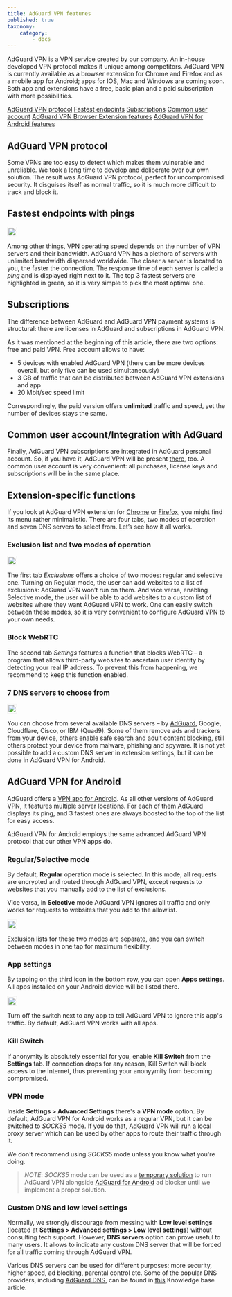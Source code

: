 ```yaml
---
title: AdGuard VPN features
published: true
taxonomy:
    category:
        - docs
---
```


AdGuard VPN is a VPN service created by our company. An in-house developed VPN protocol makes it unique among competitors. AdGuard VPN is currently available as a browser extension for Chrome and Firefox and as a mobile app for Android; apps for IOS, Mac and Windows are coming soon. Both app and extensions have a free, basic plan and a paid subscription with more possibilities.

[AdGuard VPN protocol](#protocol)
[Fastest endpoints](#endpoints)
[Subscriptions](#subscriptions)
[Common user account](#account)
[AdGuard VPN Browser Extension features](#extension)
[AdGuard VPN for Android features](#android)


<a name="protocol"></a>

## AdGuard VPN protocol

Some VPNs are too easy to detect which makes them vulnerable and unreliable. We took a long time to develop and deliberate over our own solution. The result was AdGuard VPN protocol, perfect for uncompromised security. It disguises itself as normal traffic, so it is much more difficult to track and block it.


<a name="endpoints"></a>

## Fastest endpoints with pings

<img src="https://cdn.adguard.com/public/Adguard/kb/VPN/ext_endpoints_en.png" style="border: 1px solid #efefef; max-width: 600px; padding: 2px;">

Among other things, VPN operating speed depends on the number of VPN servers and their bandwidth. AdGuard VPN has a plethora of servers with unlimited bandwidth dispersed worldwide. The closer a server is located to you, the faster the connection. The response time of each server is called a *ping* and is displayed right next to it. The top 3 fastest servers are highlighted in green, so it is very simple to pick the most optimal one.


<a name="subscriptions"></a>

## Subscriptions

The difference between AdGuard and AdGuard VPN payment systems is structural: there are licenses in AdGuard and subscriptions in AdGuard VPN.

As it was mentioned at the beginning of this article, there are two options: free and paid VPN. Free account allows to have:

* 5 devices with enabled AdGuard VPN (there can be more devices overall, but only five can be used simultaneously)
* 3 GB of traffic that can be distributed between AdGuard VPN extensions and app
* 20 Mbit/sec speed limit

Correspondingly, the paid version offers **unlimited** traffic and speed, yet the number of devices stays the same.


<a name="account"></a>

## Common user account/Integration with AdGuard

Finally, AdGuard VPN subscriptions are integrated in AdGuard personal account. So, if you have it, AdGuard VPN will be present [there](http://my.adguard.com/), too. A common user account is very convenient: all purchases, license keys and subscriptions will be in the same place.


<a name="extension"></a>

## Extension-specific functions

If you look at AdGuard VPN extension for [Chrome](https://agrd.io/vpn_chrome_extension) or [Firefox](https://agrd.io/vpn_firefox_extension_beta), you might find its menu rather minimalistic. There are four tabs, two modes of operation and seven DNS servers to select from. Let’s see how it all works.

### Exclusion list and two modes of operation

<img src="https://cdn.adguard.com/public/Adguard/kb/VPN/ext_exclusions_en.png" style="border: 1px solid #efefef; max-width: 600px; padding: 2px;">

The first tab *Exclusions* offers a choice of two modes: regular and selective one. Turning on Regular mode, the user can add websites to a list of exclusions: AdGuard VPN won’t run on them. And vice versa, enabling Selective mode, the user will be able to add websites to a custom list of websites where they want AdGuard VPN to work. One can easily switch between these modes, so it is very convenient to configure AdGuard VPN to your own needs.

### Block WebRTC

The second tab *Settings* features a function that blocks WebRTC – a program that allows third-party websites to ascertain user identity by detecting your real IP address. To prevent this from happening, we recommend to keep this function enabled.

### 7 DNS servers to choose from

<img src="https://cdn.adguard.com/public/Adguard/kb/VPN/ext_dns_en.png" style="border: 1px solid #efefef; max-width: 800px; padding: 2px;">

You can choose from several available DNS servers – by [AdGuard](https://kb.adguard.com/en/dns/overview), Google, Cloudflare, Cisco, or IBM (Quad9). Some of them remove ads and trackers from your device, others enable safe search and adult content blocking, still others protect your device from malware, phishing and spyware. It is not yet possible to add a custom DNS server in extension settings, but it can be done in AdGuard VPN for Android.


<a name="android"></a>

## AdGuard VPN for Android

AdGuard offers a [VPN app for Android](https://adguard-vpn.com/en/welcome.html#android). As all other versions of AdGuard VPN, it features multiple server locations. For each of them AdGuard displays its ping, and 3 fastest ones are always boosted to the top of the list for easy access.

AdGuard VPN for Android employs the same advanced AdGuard VPN protocol that our other VPN apps do.

### Regular/Selective mode

By default, **Regular** operation mode is selected. In this mode, all requests are encrypted and routed through AdGuard VPN, except requests to websites that you manually add to the list of exclusions.

Vice versa, in **Selective** mode AdGuard VPN ignores all traffic and only works for requests to websites that you add to the allowlist.

<img src="https://cdn.adguard.com/public/Adguard/kb/VPN/android_exclusions_en.png" style="border: 1px solid #efefef; max-width: 400px; padding: 2px;">

Exclusion lists for these two modes are separate, and you can switch between modes in one tap for maximum flexibility.

### App settings

By tapping on the third icon in the bottom row, you can open **Apps settings**. All apps installed on your Android device will be listed there.

<img src="https://cdn.adguard.com/public/Adguard/kb/VPN/android_apps_en.png" style="border: 1px solid #efefef; max-width: 400px; padding: 2px;">

Turn off the switch next to any app to tell AdGuard VPN to ignore this app's traffic. By default, AdGuard VPN works with all apps.

### Kill Switch

If anonymity is absolutely essential for you, enable **Kill Switch** from the **Settings** tab. If connection drops for any reason, Kill Switch will block access to the Internet, thus preventing your anonyymity from becoming compromised.  

### VPN mode

Inside **Settings > Advanced Settings** there's a **VPN mode** option. By default, AdGuard VPN for Android works as a regular VPN, but it can be switched to *SOCKS5* mode. If you do that, AdGuard VPN will run a local proxy server which can be used by other apps to route their traffic through it.

We don't recommend using *SOCKS5* mode unless you know what you're doing.

>*NOTE*: *SOCKS5* mode can be used as a [temporary solution](https://adguard.com/en/blog/introducing-adguard-vpn-for-android.html#compatibilitywiththeadguardmainapp) to run AdGuard VPN alongside [AdGuard for Android](https://adguard.com/adguard-android/overview.html) ad blocker until we implement a proper solution.

### Custom DNS and low level settings

Normally, we strongly discourage from messing with **Low level settings** (located at **Settings > Advanced settings > Low level settings**) without consulting tech support. However, **DNS servers** option can prove useful to many users. It allows to indicate any custom DNS server that will be forced for all traffic coming through AdGuard VPN. 

Various DNS servers can be used for different purposes: more security, higher speed, ad blocking, parental control etc. Some of the popular DNS providers, including [AdGuard DNS](https://adguard.com/adguard-dns/overview.html), can be found in [this](https://kb.adguard.com/en/general/dns-providers) Knowledge base article.
